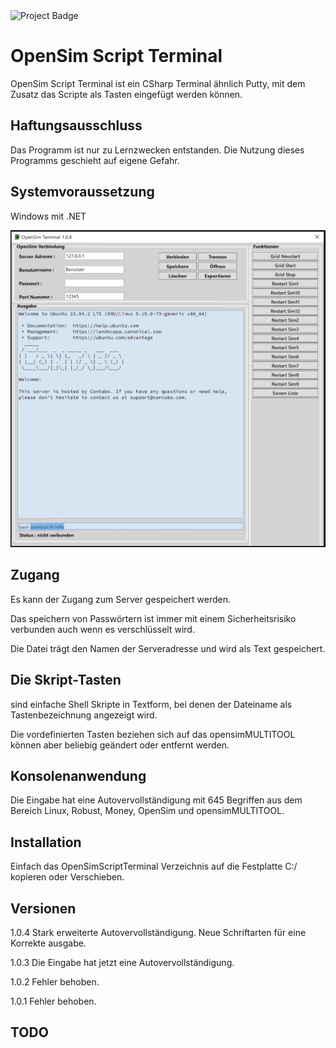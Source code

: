 <img src="https://ci.appveyor.com/api/projects/status/32r7s2skrgm9ubva?svg=true" alt="Project Badge" width="150">

# OpenSim Script Terminal
OpenSim Script Terminal ist ein CSharp Terminal ähnlich Putty, mit dem Zusatz das Scripte als Tasten eingefügt werden können.

## Haftungsausschluss
Das Programm ist nur zu Lernzwecken entstanden. Die Nutzung dieses Programms geschieht auf eigene Gefahr.

## Systemvoraussetzung 
Windows mit .NET

![GitHub Logo](https://github.com/BigManzai/OpenSim-Shell-Script/blob/main/sharposmtool.jpg)

## Zugang
Es kann der Zugang zum Server gespeichert werden.

Das speichern von Passwörtern ist immer mit einem Sicherheitsrisiko verbunden auch wenn es verschlüsselt wird.

Die Datei trägt den Namen der Serveradresse und wird als Text gespeichert.

## Die Skript-Tasten 
sind einfache Shell Skripte in Textform, bei denen der Dateiname als Tastenbezeichnung angezeigt wird.

Die vordefinierten Tasten beziehen sich auf das opensimMULTITOOL können aber beliebig geändert oder entfernt werden.

## Konsolenanwendung
Die Eingabe hat eine Autovervollständigung mit 645 Begriffen aus dem Bereich Linux, Robust, Money, OpenSim und opensimMULTITOOL.

## Installation
Einfach das OpenSimScriptTerminal Verzeichnis auf die Festplatte C:/ kopieren oder Verschieben.

## Versionen
1.0.4 Stark erweiterte Autovervollständigung. Neue Schriftarten für eine Korrekte ausgabe.

1.0.3 Die Eingabe hat jetzt eine Autovervollständigung.

1.0.2 Fehler behoben.

1.0.1 Fehler behoben.

## TODO


